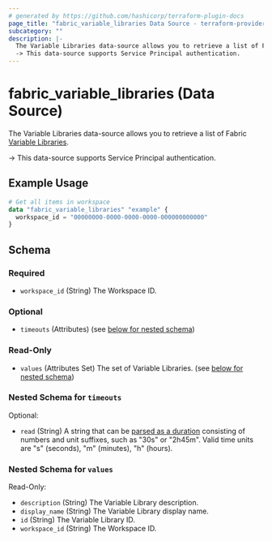 ```yaml
---
# generated by https://github.com/hashicorp/terraform-plugin-docs
page_title: "fabric_variable_libraries Data Source - terraform-provider-fabric"
subcategory: ""
description: |-
  The Variable Libraries data-source allows you to retrieve a list of Fabric Variable Libraries https://learn.microsoft.com/fabric/cicd/variable-library/get-started-variable-libraries.
  -> This data-source supports Service Principal authentication.
---
```


# fabric_variable_libraries (Data Source)

The Variable Libraries data-source allows you to retrieve a list of Fabric [Variable Libraries](https://learn.microsoft.com/fabric/cicd/variable-library/get-started-variable-libraries).

-> This data-source supports Service Principal authentication.

## Example Usage

```terraform
# Get all items in workspace
data "fabric_variable_libraries" "example" {
  workspace_id = "00000000-0000-0000-0000-000000000000"
}
```

<!-- schema generated by tfplugindocs -->
## Schema

### Required

- `workspace_id` (String) The Workspace ID.

### Optional

- `timeouts` (Attributes) (see [below for nested schema](#nestedatt--timeouts))

### Read-Only

- `values` (Attributes Set) The set of Variable Libraries. (see [below for nested schema](#nestedatt--values))

<a id="nestedatt--timeouts"></a>

### Nested Schema for `timeouts`

Optional:

- `read` (String) A string that can be [parsed as a duration](https://pkg.go.dev/time#ParseDuration) consisting of numbers and unit suffixes, such as "30s" or "2h45m". Valid time units are "s" (seconds), "m" (minutes), "h" (hours).

<a id="nestedatt--values"></a>

### Nested Schema for `values`

Read-Only:

- `description` (String) The Variable Library description.
- `display_name` (String) The Variable Library display name.
- `id` (String) The Variable Library ID.
- `workspace_id` (String) The Workspace ID.
